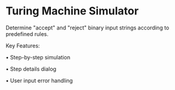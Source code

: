 # Turing Machine Simulator

Determine "accept" and "reject" binary input strings according to predefined rules.

Key Features: 

• Step-by-step simulation

• Step details dialog 

• User input error handling 
